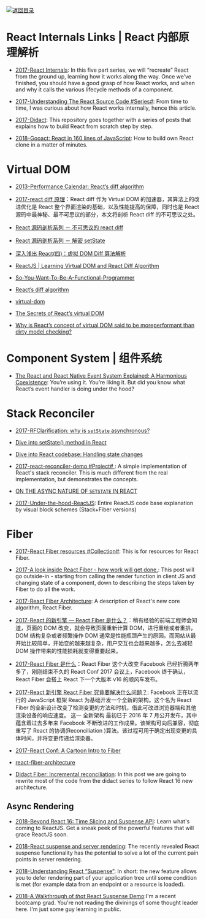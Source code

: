 [![返回目录](https://user-images.githubusercontent.com/5803001/38079637-ff0abcf0-3371-11e8-9b76-ad651620afc7.jpg)](https://github.com/wxyyxc1992/Awesome-Lists)

# React Internals Links | React 内部原理解析

* [2017-React Internals](http://www.mattgreer.org/articles/react-internals-part-one-basic-rendering/): In this five part series, we will “recreate” React from the ground up, learning how it works along the way. Once we’ve finished, you should have a good grasp of how React works, and when and why it calls the various lifecycle methods of a component.

- [2017-Understanding The React Source Code #Series#](https://parg.co/UVD): From time to time, I was curious about how React works internally, hence this article.

- [2017-Didact](https://github.com/hexacta/didact): This repository goes together with a series of posts that explains how to build React from scratch step by step.

* [2018-Gooact: React in 160 lines of JavaScript](https://parg.co/Y5s): How to build own React clone in a matter of minutes.

# Virtual DOM

* [2013-Performance Calendar: React’s diff algorithm](http://calendar.perfplanet.com/2013/diff/)

* [2017-react diff 原理](https://cloud.tencent.com/community/article/654179001489391651?fromSource=gwzcw.114428.114428.114428)：React diff 作为 Virtual DOM 的加速器，其算法上的改进优化是 React 整个界面渲染的基础，以及性能提高的保障，同时也是 React 源码中最神秘、最不可思议的部分，本文将剖析 React diff 的不可思议之处。

- [React 源码剖析系列 － 不可思议的 react diff](https://zhuanlan.zhihu.com/p/20346379?refer=purerender)

- [React 源码剖析系列 － 解密 setState](https://zhuanlan.zhihu.com/p/20328570?refer=purerender)

- [深入浅出 React(四)：虚拟 DOM Diff 算法解析](http://www.infoq.com/cn/articles/react-dom-diff)

- [ReactJS | Learning Virtual DOM and React Diff Algorithm](http://www.oyecode.com/2015/09/reactjs-learning-virtual-dom-and-react.html)

- [So-You-Want-To-Be-A-Functional-Programmer](http://62f7d6c2.fromwiz.com/share/s/1yZZr21Yv4w42GorJm0oBXEi3AKTQa3rcARz2nKoQ71RpX_Z)

- [React’s diff algorithm](http://calendar.perfplanet.com/2013/diff/)

- [virtual-dom](https://github.com/Matt-Esch/virtual-dom)

- [The Secrets of React’s virtual DOM](http://fluentconf.com/fluent2014/public/schedule/detail/32395)

- [Why is React’s concept of virtual DOM said to be moreperformant than dirty model checking?](http://stackoverflow.com/questions/21109361/why-is-reacts-concept-of-virtual-dom-said-to-be-more-performant-than-dirty-mode)

# Component System | 组件系统

* [The React and React Native Event System Explained: A Harmonious Coexistence](https://parg.co/UDq): You’re using it. You’re liking it. But did you know what React’s event handler is doing under the hood?

# Stack Reconciler

* [2017-RFClarification: why is `setState` asynchronous?](https://parg.co/Uid)

- [Dive into setState() method in React](https://gist.github.com/ajhsu/e259392f06aa8e3bf5c9)

- [Dive into React codebase: Handling state changes](http://reactkungfu.com/2016/03/dive-into-react-codebase-handling-state-changes/)

- [2017-react-reconciler-demo #Project# ](https://github.com/lukebelliveau/react-reconciler-demo): A simple implementation of React's stack reconciler. This is much different from the real implementation, but demonstrates the concepts.

- [ON THE ASYNC NATURE OF `SETSTATE` IN REACT](http://thereignn.ghost.io/on-the-async-nature-of-setstate-in-react/)

- [2017-Under-the-hood-ReactJS](https://github.com/Bogdan-Lyashenko/Under-the-hood-ReactJS): Entire ReactJS code base explanation by visual block schemes (Stack+Fiber versions)

# Fiber

* [2017-React Fiber resources #Collection#](https://github.com/koba04/react-fiber-resources): This is for resources for React Fiber.

* [2017-A look inside React Fiber - how work will get done.](http://makersden.io/blog/look-inside-fiber/): This post will go outside-in - starting from calling the render function in client JS and changing state of a component, down to describing the steps taken by Fiber to do all the work.

* [2017-React Fiber Architecture](https://github.com/acdlite/react-fiber-architecture): A description of React's new core algorithm, React Fiber.

* [2017-React 的新引擎 — React Fiber 是什么？](https://parg.co/bgb)：稍有经验的前端工程师会知道，页面的 DOM 改变，就会导致页面重新计算 DOM，进行重绘或者重排，DOM 结构复杂或者频繁操作 DOM 通常是性能瓶颈产生的原因。而网站从最开始比较简单，开始变的越来越复杂，用户交互也会越来越多，怎么去减轻 DOM 操作带来的性能损耗就变得重要起来。

* [2017-React Fiber 是什么](https://zhuanlan.zhihu.com/p/26027085)：React Fiber 这个大改变 Facebook 已经折腾两年多了，刚刚结束不久的 React Conf 2017 会议上，Facebook 终于确认，React Fiber 会搭上 React 下一个大版本 v16 的顺风车发布。

* [2017-React 新引擎 React Fiber 究竟要解决什么问题？](https://parg.co/btw): Facebook 正在以流行的 JavaScript 框架 React 为基础开发一个全新的架构。这个名为 React Fiber 的全新设计改变了检测变更的方法和时机，借此可改进浏览器端和其他渲染设备的响应速度。 这一 全新架构 最初已于 2016 年 7 月公开发布，其中蕴含着过去多年来 Facebook 不断改进的工作成果。该架构可向后兼容，彻底重写了 React 的协调(Reconciliation )算法。该过程可用于确定出现变更的具体时间，并将变更传递给渲染器。

* [2017-React Conf: A Cartoon Intro to Fiber](https://www.youtube.com/watch?v=ZCuYPiUIONs)

* [react-fiber-architecture](https://github.com/acdlite/react-fiber-architecture)

* [Didact Fiber: Incremental reconciliation](https://parg.co/UW5): In this post we are going to rewrite most of the code from the didact series to follow React 16 new architecture.

## Async Rendering

* [2018-Beyond React 16: Time Slicing and Suspense API](https://auth0.com/blog/time-slice-suspense-react16/): Learn what's coming to ReactJS. Get a sneak peek of the powerful features that will grace ReactJS soon.

* [2018-React suspense and server rendering](https://blogg.svt.se/svti/react-suspense-server-rendering/): The recently revealed React suspense functionality has the potential to solve a lot of the current pain points in server rendering.

* [2018-Understanding React “Suspense”](https://medium.com/@baphemot/understanding-react-suspense-1c73b4b0b1e6): In short: the new feature allows you to defer rendering part of your application tree until some condition is met (for example data from an endpoint or a resource is loaded).

* [2018-A Walkthrough of _that_ React Suspense Demo](https://dev.to/swyx/a-walkthrough-of-that-react-suspense-demo--4j6a):I'm a recent bootcamp grad. You're not reading the divinings of some thought leader here. I'm just some guy learning in public.
